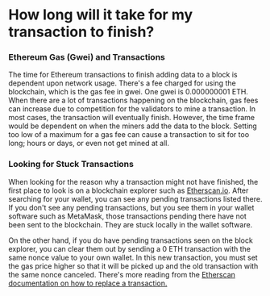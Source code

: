 # How long will it take for my transaction to finish?

### Ethereum Gas (Gwei) and Transactions

The time for Ethereum transactions to finish adding data to a block is dependent upon network usage. There's a fee charged for using the blockchain, which is the gas fee in gwei. One gwei is 0.000000001 ETH. When there are a lot of transactions happening on the blockchain, gas fees can increase due to competition for the validators to mine a transaction. In most cases, the transaction will eventually finish. However, the time frame would be dependent on when the miners add the data to the block. Setting too low of a maximum for a gas fee can cause a transaction to sit for too long; hours or days, or even not get mined at all.

### Looking for Stuck Transactions

When looking for the reason why a transaction might not have finished, the first place to look is on a blockchain explorer such as [Etherscan.io](https://etherscani.io). After searching for your wallet, you can see any pending transactions listed there. If you don't see any pending transactions, but you see them in your wallet software such as MetaMask, those transactions pending there have not been sent to the blockchain. They are stuck locally in the wallet software.&#x20;

On the other hand, if you do have pending transactions seen on the block explorer, you can clear them out by sending a 0 ETH transaction with the same nonce value to your own wallet. In this new transaction, you must set the gas price higher so that it will be picked up and the old transaction with the same nonce canceled. There's more reading from the [Etherscan documentation on how to replace a transaction. ](https://info.etherscan.com/how-to-replace-a-transaction/)
